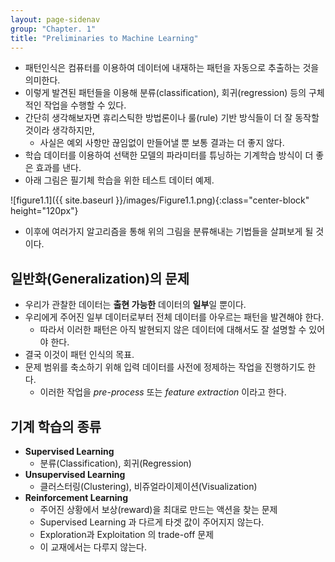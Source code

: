 ```yaml
---
layout: page-sidenav
group: "Chapter. 1"
title: "Preliminaries to Machine Learning"
---
```


- 패턴인식은 컴퓨터를 이용하여 데이터에 내재하는 패턴을 자동으로 추출하는 것을 의미한다.
- 이렇게 발견된 패턴들을 이용해 분류(classification), 회귀(regression) 등의 구체적인 작업을 수행할 수 있다.
- 간단히 생각해보자면 휴리스틱한 방법론이나 룰(rule) 기반 방식들이 더 잘 동작할 것이라 생각하지만,
    - 사실은 예외 사항만 끊임없이 만들어낼 뿐 보통 결과는 더 좋지 않다.
- 학습 데이터를 이용하여 선택한 모델의 파라미터를 튜닝하는 기계학습 방식이 더 좋은 효과를 낸다.
- 아래 그림은 필기체 학습을 위한 테스트 데이터 예제.

![figure1.1]({{ site.baseurl }}/images/Figure1.1.png){:class="center-block" height="120px"}

- 이후에 여러가지 알고리즘을 통해 위의 그림을 분류해내는 기법들을 살펴보게 될 것이다.


## 일반화(Generalization)의 문제

- 우리가 관찰한 데이터는 **출현 가능한** 데이터의 **일부**일 뿐이다.
- 우리에게 주어진 일부 데이터로부터 전체 데이터를 아우르는 패턴을 발견해야 한다.
    - 따라서 이러한 패턴은 아직 발현되지 않은 데이터에 대해서도 잘 설명할 수 있어야 한다.
- 결국 이것이 패턴 인식의 목표.
- 문제 범위를 축소하기 위해 입력 데이터를 사전에 정제하는 작업을 진행하기도 한다.
    - 이러한 작업을 *pre-process* 또는 *feature extraction* 이라고 한다.

## 기계 학습의 종류

- **Supervised Learning** 
    - 분류(Classification), 회귀(Regression)
- **Unsupervised Learning**
    - 클러스터링(Clustering), 비쥬얼라이제이션(Visualization)
- **Reinforcement Learning**
    - 주어진 상황에서 보상(reward)을 최대로 만드는 액션을 찾는 문제
    - Supervised Learning 과 다르게 타겟 값이 주어지지 않는다.
    - Exploration과 Exploitation 의 trade-off 문제
    - 이 교재에서는 다루지 않는다.

